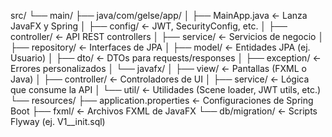 src/
└── main/
    ├── java/com/gelse/app/
    │   ├── MainApp.java                  ← Lanza JavaFX y Spring
    │   ├── config/                       ← JWT, SecurityConfig, etc.
    │   ├── controller/                   ← API REST controllers
    │   ├── service/                      ← Servicios de negocio
    │   ├── repository/                   ← Interfaces de JPA
    │   ├── model/                        ← Entidades JPA (ej. Usuario)
    │   ├── dto/                          ← DTOs para requests/responses
    │   ├── exception/                    ← Errores personalizados
    │   └── javafx/
    │       ├── view/                     ← Pantallas (FXML o Java)
    │       ├── controller/               ← Controladores de UI
    │       ├── service/                  ← Lógica que consume la API
    │       └── util/                     ← Utilidades (Scene loader, JWT utils, etc.)
    └── resources/
        ├── application.properties        ← Configuraciones de Spring Boot
        ├── fxml/                         ← Archivos FXML de JavaFX
        └── db/migration/                 ← Scripts Flyway (ej. V1__init.sql)

